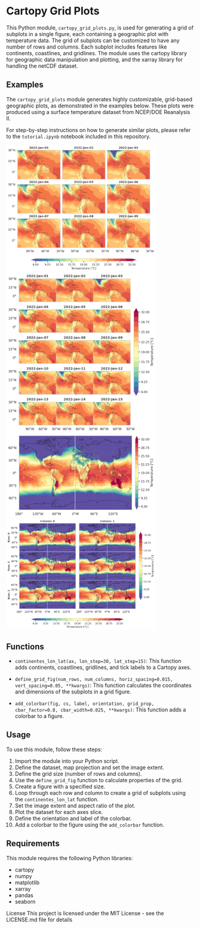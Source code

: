 # Cartopy Grid Plots

This Python module, `cartopy_grid_plots.py`, is used for generating a grid of subplots in a single figure, each containing a geographic plot with temperature data. The grid of subplots can be customized to have any number of rows and columns. Each subplot includes features like continents, coastlines, and gridlines. The module uses the cartopy library for geographic data manipulation and plotting, and the xarray library for handling the netCDF dataset.

## Examples

The `cartopy_grid_plots` module generates highly customizable, grid-based geographic plots, as demonstrated in the examples below. These plots were produced using a surface temperature dataset from NCEP/DOE Reanalysis II. 

For step-by-step instructions on how to generate similar plots, please refer to the `tutorial.ipynb` notebook included in this repository.

<img src="figures/example_1.png" alt="Example 1: 3x3 grid, regional temperature, horizontal colorbar" width="400"/>

<img src="figures/example_2.png" alt="Example 2: 4x4 grid, regional temperature, vertical colorbar" width="400"/>

<img src="figures/example_4.png" alt="Example 4: Global temperature, vertical colorbar" width="400"/>

<img src="figures/example_0.png" alt="Example 3: 2x3 grid, Global temperature, two colorbars" width="400"/>


## Functions
* `continentes_lon_lat(ax, lon_step=30, lat_step=15)`: This function adds continents, coastlines, gridlines, and tick labels to a Cartopy axes.

* `define_grid_fig(num_rows, num_columns, horiz_spacing=0.015, vert_spacing=0.05, **kwargs)`: This function calculates the coordinates and dimensions of the subplots in a grid figure.

* `add_colorbar(fig, cs, label, orientation, grid_prop, cbar_factor=0.8, cbar_width=0.025, **kwargs)`: This function adds a colorbar to a figure.

## Usage
To use this module, follow these steps:

1. Import the module into your Python script.
2. Define the dataset, map projection and set the image extent.
3. Define the grid size (number of rows and columns).
4. Use the `define_grid_fig` function to calculate properties of the grid.
5. Create a figure with a specified size.
6. Loop through each row and column to create a grid of subplots using the `continentes_lon_lat` function.
7. Set the image extent and aspect ratio of the plot.
8. Plot the dataset for each axes slice.
9. Define the orientation and label of the colorbar.
10. Add a colorbar to the figure using the `add_colorbar` function.

## Requirements
This module requires the following Python libraries:

* cartopy
* numpy
* matplotlib
* xarray
* pandas
* seaborn


License
This project is licensed under the MIT License - see the LICENSE.md file for details